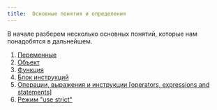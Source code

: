 ```yaml
---
title:  Основные понятия и определения
---
```


В начале разберем несколько основных понятий, которые нам понадобятся в дальнейшем.

1. [Переменные](/docs/basics/variables.html)
2. [Объект](/docs/basics/object.html)
3. [Функция](/docs/basics/function.html)
4. [Блок инструкций](/docs/basics/block.html)
5. [Операции, выражения и инструкции [operators, expressions and statements]](/docs/basics/operators_expressions_statements.html)
6. [Режим "use strict"](/docs/basics/use_strict.html)
